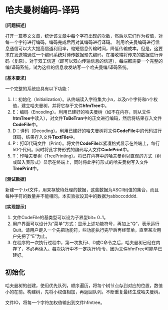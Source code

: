 # 哈夫曼树编码-译码

**[问题描述]**

打开一篇英文文章，统计该文章中每个字符出现的次数，然后以它们作为权值，对每一个字符进行编码，编码完成后再对其编码进行译码。 利用哈夫曼编码进行信息通信可以大大提高信道利用率，缩短信息传输时间，降低传输成本。但是，这要求在发送端通过一个编码系统对待传数据预先编码，在接收端将传来的数据进行译码（复原）。对于双工信道（即可以双向传输信息的信道），每端都需要一个完整的编/译码系统。试为这样的信息收发站写一个哈夫曼编/译码系统。

**[基本要求]**

一个完整的系统应具有以下功能：

1. I：初始化（Initialization）。从终端读入字符集大小n，以及n个字符和n个权值，建立哈夫曼树，并将它存于文件**hfmTree**中。
2. E：编码（Encoding）。利用已建好的哈夫曼树（如不在内存，则从文件**htmTree**中读入），对文件**ToBeTran**中的正文进行编码，然后将结果存入文件**CodeFile**中。
3. D：译码（Decoding）。利用已建好的哈夫曼树将文件**CodeFile**中的代码进行译码，结果存入文件**TextFile**中。
4. P：打印代码文件（Print）。将文件**CodeFile**以紧凑格式显示在终端上，每行50个代码。同时将此字符形式的编码写入文件**CodePrint**中。
5. T：印哈夫曼树（TreePrinting）。将已在内存中的哈夫曼树以直观的方式（树或凹入表形式）显示在终端上，同时将此字符形式的哈夫曼树写入文件**TreePrint**中。

**[测试数据]**

新建一个.txt文件，用来存放待处理的数据，这些数据为ASCII码值的集合，而且每种字符的数量并不能相同。本实验拟设其中的数据为abbcccdddd.

**[实现提示]**

1. 文件CodeFile的基类型可以设为子界型bit= 0..1。
2. 用户界面可以设计为“菜单”方式：显示上述功能符号，再加上“Q”，表示运行Quit。请用户键入一个先把功能符，些功能执行完毕后再经菜单，直至某次用户先把了“E”为止。
3. 在程序的一次执行过程中，第一次执行I、D或C命令之后，哈夫曼树已经在内存了，不必再读入。每次执行中不一定执行I命令，因为文件hfmTree可能早已建好。

## 初始化

哈夫曼树的创建，使用优先队列，顺序遍历，将每个树节点存到对应的位置，数值小的在前。构建树，先将小权值相加，再返回队列。不断重复最终生成哈夫曼树。

文件IO，将每一个字符加权值输出到文件hfmtree。
